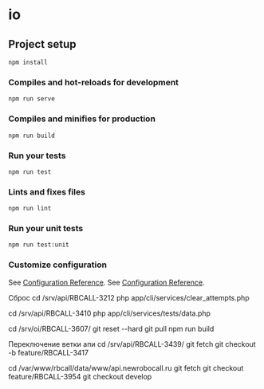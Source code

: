 # io

## Project setup
```
npm install
```

### Compiles and hot-reloads for development
```
npm run serve
```

### Compiles and minifies for production
```
npm run build
```

### Run your tests
```
npm run test
```

### Lints and fixes files
```
npm run lint
```

### Run your unit tests
```
npm run test:unit
```

### Customize configuration
See [Configuration Reference](https://cli.vuejs.org/config/).
See [Configuration Reference](https://cli.vuejs.org/config/).

Сброс 
cd /srv/api/RBCALL-3212
php app/cli/services/clear_attempts.php

cd /srv/api/RBCALL-3410
php app/cli/services/tests/data.php

cd /srv/oi/RBCALL-3607/
git reset --hard
git pull
npm run build

Переключение ветки апи
cd /srv/api/RBCALL-3439/
git fetch
git checkout -b feature/RBCALL-3417


cd /var/www/rbcall/data/www/api.newrobocall.ru
git fetch
git checkout feature/RBCALL-3954
git checkout develop




